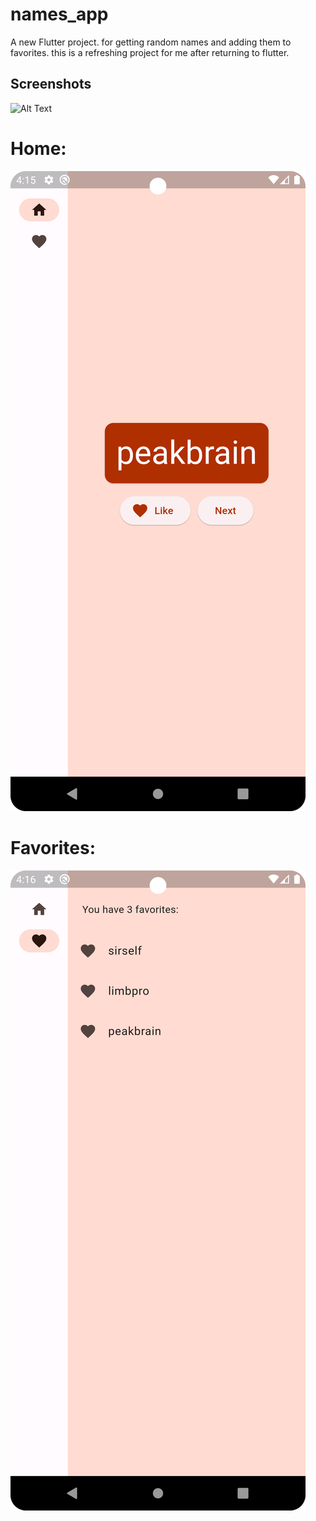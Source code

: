 # names_app

A new Flutter project. for getting random names and adding them to favorites.
this is a refreshing project for me after returning to flutter.
## Screenshots
![Alt Text](relative/path/to/image)

# Home:
![home](screenshots/home.png)
# Favorites:
![favorites](screenshots/Screenshot_20241009_161646.png)
